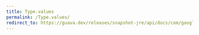 ```yaml
---
title: Type.values
permalink: /Type.values/
redirect_to: https://guava.dev/releases/snapshot-jre/api/docs/com/google/common/graph/ElementOrder.Type.html#values--
---
```

